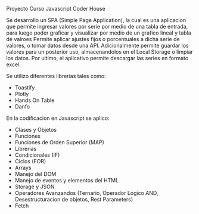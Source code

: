 Proyecto Curso Javascript Coder House

Se desarrollo un SPA (Simple Page Application), la cual es una aplicacion que permite ingresar valores por serie por medio de una tabla de entrada, para luego poder graficar y visualizar por medio de un grafico lineal y tabla de valroes
Permite aplicar ajustes fijos o porcentuales a dicha serie de valores, o tomar datos desde una API.
Adicionalmente permite guardar los valores para un posterior uso, almacenandolos en el Local Storage o limpiar los datos.
Por ultimo, el aplicativo permite descargar las series en formato excel.

Se utilizo diferentes librerias tales como:
* Toastify
* Plotly
* Hands On Table
* Danfo

En la codificacion en Javascript se aplico:
* Clases y Objetos
* Funciones
* Funciones de Orden Superior (MAP)
* Librerias
* Condicionales (IF)
* Ciclos (FOR)
* Arrays
* Manejo del DOM
* Manejo de eventos y elementos del HTML
* Storage y JSON
* Operadores Avanzandos (Ternario, Operador Logico AND, Desestructuracion de objetos, Rest Parameters)
* Fetch
